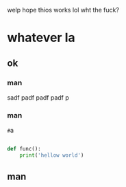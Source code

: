 welp hope thios works lol
wht the fuck?

# whatever la

## ok

### man
sadf
padf
padf
padf
p
### man

`#`a

```python

def func():
    print('hellow world')
```

## man